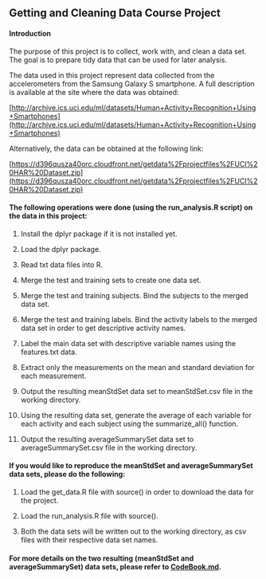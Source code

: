 ## Getting and Cleaning Data Course Project

#### Introduction

The purpose of this project is to collect, work with, and clean a data set. The goal is to prepare tidy data that can be used for later analysis.

The data used in this project represent data collected from the accelerometers from the Samsung Galaxy S smartphone. A full description is available at the site where the data was obtained:

[http://archive.ics.uci.edu/ml/datasets/Human+Activity+Recognition+Using+Smartphones](http://archive.ics.uci.edu/ml/datasets/Human+Activity+Recognition+Using+Smartphones)

Alternatively, the data can be obtained at the following link: 

[https://d396qusza40orc.cloudfront.net/getdata%2Fprojectfiles%2FUCI%20HAR%20Dataset.zip](https://d396qusza40orc.cloudfront.net/getdata%2Fprojectfiles%2FUCI%20HAR%20Dataset.zip)

#### The following operations were done (using the run_analysis.R script) on the data in this project:

1. Install the dplyr package if it is not installed yet.

2. Load the dplyr package.

3. Read txt data files into R.

4. Merge the test and training sets to create one data set.

5. Merge the test and training subjects. Bind the subjects to the merged data set.

6. Merge the test and training labels. Bind the activity labels to the merged data set in order to get descriptive activity names.

7. Label the main data set with descriptive variable names using the features.txt data.

8. Extract only the measurements on the mean and standard deviation for each measurement.

9. Output the resulting meanStdSet data set to meanStdSet.csv file in the working directory.

10. Using the resulting data set, generate the average of each variable for each activity and each subject using the summarize_all() function.

11. Output the resulting averageSummarySet data set to averageSummarySet.csv file in the working directory.

#### If you would like to reproduce the meanStdSet and averageSummarySet data sets, please do the following:

1. Load the get_data.R file with source() in order to download the data for the project. 

2. Load the run_analysis.R file with source().

3. Both the data sets will be written out to the working directory, as csv files with their respective data set names.

#### For more details on the two resulting (meanStdSet and averageSummarySet) data sets, please refer to [CodeBook.md](https://github.com/poolupsoon/GettingAndCleaningData/blob/master/CodeBook.md).

